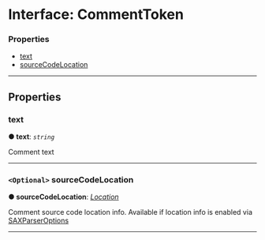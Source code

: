 # Interface: CommentToken

### Properties

* [text](#text)
* [sourceCodeLocation](#sourcecodelocation)

---

## Properties

<a id="text"></a>

###  text

**● text**: *`string`*

Comment text

___

<a id="sourcecodelocation"></a>

### `<Optional>` sourceCodeLocation

**● sourceCodeLocation**: *[Location](../../../parse5/docs/source-code-location/location.md)*

Comment source code location info. Available if location info is enabled via [SAXParserOptions](../sax-parser-options.md)

___
